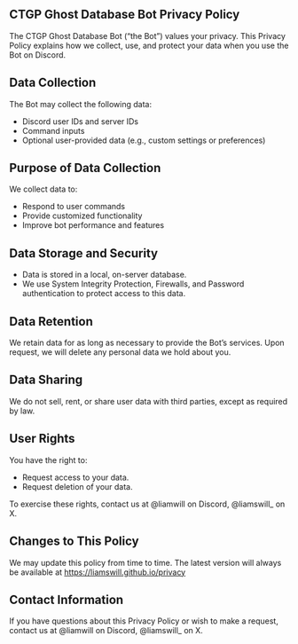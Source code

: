 ## CTGP Ghost Database Bot Privacy Policy

The CTGP Ghost Database Bot (“the Bot”) values your privacy. This Privacy Policy explains how we collect, use, and protect your data when you use the Bot on Discord.

## Data Collection

The Bot may collect the following data:
- Discord user IDs and server IDs
- Command inputs
- Optional user-provided data (e.g., custom settings or preferences)

## Purpose of Data Collection

We collect data to:
- Respond to user commands
- Provide customized functionality
- Improve bot performance and features

## Data Storage and Security
- Data is stored in a local, on-server database.
- We use System Integrity Protection, Firewalls, and Password authentication to protect access to this data.

## Data Retention

We retain data for as long as necessary to provide the Bot’s services. Upon request, we will delete any personal data we hold about you.

## Data Sharing

We do not sell, rent, or share user data with third parties, except as required by law.

## User Rights

You have the right to:
- Request access to your data.
- Request deletion of your data.

To exercise these rights, contact us at @liamwill on Discord, @liamswill_ on X.

## Changes to This Policy

We may update this policy from time to time. The latest version will always be available at https://liamswill.github.io/privacy

## Contact Information

If you have questions about this Privacy Policy or wish to make a request, contact us at @liamwill on Discord, @liamswill_ on X.